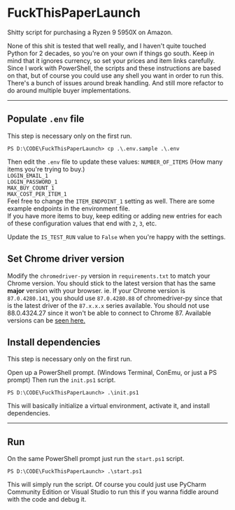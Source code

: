 # FuckThisPaperLaunch

Shitty script for purchasing a Ryzen 9 5950X on Amazon.

None of this shit is tested that well really, and I haven't quite touched Python for 2 decades, so you're on your own if things go south.
Keep in mind that it ignores currency, so set your prices and item links carefully.
Since I work with PowerShell, the scripts and these instructions are based on that, but of course you could use any shell you want in order to run this.  
There's a bunch of issues around break handling. And still more refactor to do around multiple buyer implementations.

---

## Populate `.env` file
This step is necessary only on the first run.


```
PS D:\CODE\FuckThisPaperLaunch> cp .\.env.sample .\.env
```
Then edit the `.env` file to update these values:
`NUMBER_OF_ITEMS` (How many items you're trying to buy.)  
`LOGIN_EMAIL_1`  
`LOGIN_PASSWORD_1`  
`MAX_BUY_COUNT_1`  
`MAX_COST_PER_ITEM_1`  
Feel free to change the `ITEM_ENDPOINT_1` setting as well. There are some example endpoints in the environment file.  
If you have more items to buy, keep editing or adding new entries for each of these configuration values that end with `2`, `3`, etc.

Update the `IS_TEST_RUN` value to `False` when you're happy with the settings.

## Set Chrome driver version
Modify the `chromedriver-py` version in `requirements.txt` to match your Chrome version.
You should stick to the latest version that has the same **major** version with your browser.
ie. If your Chrome version is `87.0.4280.141`, you should use `87.0.4280.88` of chromedriver-py since that is the latest driver of the `87.x.x.x` series available. You should not use 88.0.4324.27 since it won't be able to connect to Chrome 87.
Available versions can be [seen here.](https://pypi.org/project/chromedriver-py/#history)

## Install dependencies
This step is necessary only on the first run.


Open up a PowerShell prompt. (Windows Terminal, ConEmu, or just a PS prompt)
Then run the `init.ps1` script.

```
PS D:\CODE\FuckThisPaperLaunch> .\init.ps1
```
This will basically initialize a virtual environment, activate it, and install dependencies.

---

## Run
On the same PowerShell prompt just run the `start.ps1` script.

```
PS D:\CODE\FuckThisPaperLaunch> .\start.ps1
```
This will simply run the script.
Of course you could just use PyCharm Community Edition or Visual Studio to run this if you wanna fiddle around with the code and debug it.